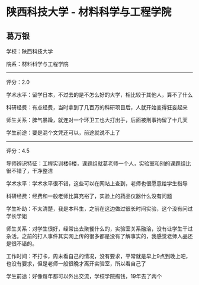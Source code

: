 # 陕西科技大学 - 材料科学与工程学院

## 葛万银

学校：陕西科技大学

院系：材料科学与工程学院

* * *

评分：2.0

学术水平：留学日本，不过去的是不怎么好的大学，相比较于其他人，算不了什么

科研经费：有点经费，当时拿到了几百万的科研项目后，人就开始变得狂妄起来

师生关系：脾气暴躁，就连对一个环卫工也大打出手，后面被刑事拘留了十几天

学生前途：要是混个文凭还可以，前途就说不上了

* * *

评分：4.5

导师辨识特征：工程实训楼6楼，课题组就葛老师一个人，实验室和别的课题组比很不错了，干净整洁

学术水平：学术水平很不错，这些可以在网站上查到，老师也很愿意给学生指导

科研经费：经费和一般老师比算充裕了，实验上的药品仪器什么没有问题

学生补助：不太清楚，我是本科生，之前在这边做过很长时间实验，这个没有问过学长学姐

师生关系：对学生很好，经常出去聚餐什么的，实验室关系融洽，没有让学生干过杂活。之前的打人事件其实网上传的很多都是没有了解事实的，我感觉老师人品还是很不错的。

工作时间：不打卡，周末看自己的情况，没有要求，平常就是早上9点到晚上吧，也没有要求，但是老师一般很晚才离开实验室，所以看自己了

学生前途：好像每年都可以外出交流，学校学院掏钱，19年去了两个